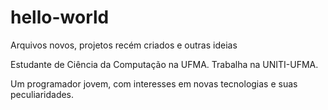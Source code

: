 # hello-world
Arquivos novos, projetos recém criados e outras ideias

Estudante de Ciência da Computação na UFMA. Trabalha na UNITI-UFMA.

Um programador jovem, com interesses em novas tecnologias e suas peculiaridades.
